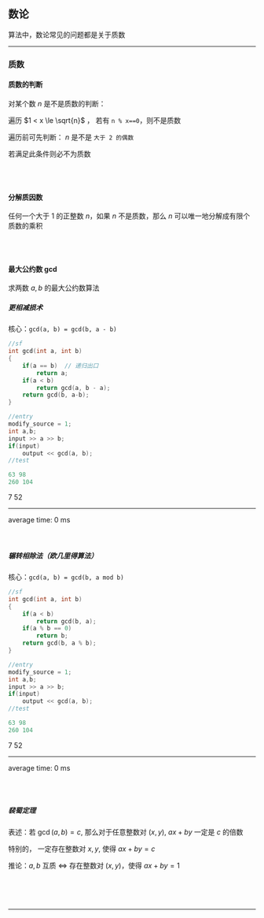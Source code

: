<!-- @import "_pre.css" -->


## 数论

算法中，数论常见的问题都是关于质数
<hr class=short>

### 质数

#### 质数的判断

对某个数 $n$ 是不是质数的判断：

遍历 $1 < x \le \sqrt{n}$ ， 若有 `n % x==0`，则不是质数

遍历前可先判断： $n$ 是不是 `大于 2 的偶数`

若满足此条件则必不为质数

<br>
<br>

#### 分解质因数

任何一个大于 1 的正整数 $n$，如果 $n$ 不是质数，那么 $n$ 可以唯一地分解成有限个质数的乘积

<br>
<br>

#### 最大公约数 gcd

求两数 $a,b$ 的最大公约数算法

##### 更相减损术

核心：`gcd(a, b) = gcd(b, a - b)`

```cpp {cmd=run}
//sf
int gcd(int a, int b)
{
    if(a == b)  // 递归出口
        return a;
    if(a < b)
        return gcd(a, b - a);
    return gcd(b, a-b);
}
```
```cpp {cmd=run continue hide}
//entry
modify_source = 1;
int a,b;
input >> a >> b;
if(input)
    output << gcd(a, b);
//test
```
```cpp {cmd=run continue modify_source}
63 98
260 104
```

<!-- code_chunk_output -->

<div class=code-output> 

7
52

<hr class=code-hr> average time: 0 ms


</div> 



<!-- /code_chunk_output -->

<br>
<br>

##### 辗转相除法（欧几里得算法）

核心：`gcd(a, b) = gcd(b, a mod b)`

```cpp {cmd=run}
//sf
int gcd(int a, int b)
{
    if(a < b)
        return gcd(b, a);
    if(a % b == 0)
        return b;
    return gcd(b, a % b);
}
```
```cpp {cmd=run continue hide}
//entry
modify_source = 1;
int a,b;
input >> a >> b;
if(input)
    output << gcd(a, b);
//test
```
```cpp {cmd=run continue modify_source}
63 98
260 104
```

<!-- code_chunk_output -->

<div class=code-output> 

7
52

<hr class=code-hr> average time: 0 ms


</div> 



<!-- /code_chunk_output -->

<br><br>

##### 裴蜀定理

表述：若 $\gcd (a, b) = c$, 那么对于任意整数对 $(x, y)$, $ax+by$ 一定是 $c$ 的倍数

特别的， 一定存在整数对 $x, y$, 使得 $ax+by=c$

推论：$a, b$ 互质 $\Leftrightarrow$ 存在整数对 $(x, y)$，使得 $ax+by=1$ 


<br>
<br>
<br>

---
